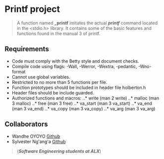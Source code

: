 # Printf project
> A function named **_printf** imitates the actual ***printf*** command located in the <stdio.h> library.
> It contains some of the basic features and functions found in the manual 3 of printf.
## Requirements

-  Code must comply with the Betty style and document checks.
- Compile code using flags: -Wall, -Werror, -Wextra, -pedantic, -Wno-format
- Cannot use global variables.
- Restricted to no more than 5 functions per file.
- Function prototypes should be included in header file holberton.h
- Header files should be include guarded.
- Authorized functions and macros: ..* write (man 2 write) ..* malloc (man 3 malloc) ..* free (man 3 free) ..* va_start (man 3 va_start) ..* va_end (man 3 va_end) ..* va_copy (man 3 va_copy) ..* va_arg (man 3 va_arg)

## Collaborators
- Wandhe OYOYO [Github](https://github.com/toitek)
- Sylvester Ng'ang'a [Github](https://github.com/Sylvester254)
>(***Software Engineering students at ALX***)